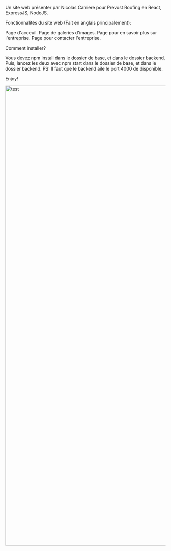 Un site web présenter par Nicolas Carriere pour Prevost Roofing en React, ExpressJS, NodeJS.

Fonctionnalités du site web (Fait en anglais principalement):

Page d'acceuil.
Page de galeries d'images.
Page pour en savoir plus sur l'entreprise.
Page pour contacter l'entreprise.

Comment installer?

Vous devez npm install dans le dossier de base, et dans le dossier backend.
Puis, lancez les deux avec npm start dans le dossier de base, et dans le dossier backend.
PS: Il faut que le backend aile le port 4000 de disponible.

Enjoy!


<img width="1440" alt="test" src="https://github.com/nicocarr04/roofing-site/assets/77184162/984b5d37-10ff-4eb2-9906-f7b2749b7e91">
